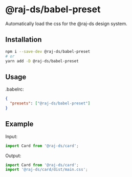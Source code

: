 # @raj-ds/babel-preset

Automatically load the css for the @raj-ds design system.

## Installation

```sh
npm i --save-dev @raj-ds/babel-preset
# or
yarn add -D @raj-ds/babel-preset
```

## Usage

.babelrc:

```json
{
  "presets": ["@raj-ds/babel-preset"]
}
```

## Example

Input:

```js
import Card from '@raj-ds/card';
```

Output:

```js
import Card from '@raj-ds/card';
import '@raj-ds/card/dist/main.css';
```
